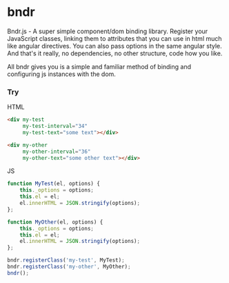 bndr
====

Bndr.js - A super simple component/dom binding library. Register your JavaScript classes, linking them to attributes that you can use in html much like angular directives. You can also pass options in the same angular style.
And that's it really, no dependencies, no other structure, code how you like. 

All bndr gives you is a simple and familiar method of binding and configuring js instances with the dom.

### Try

HTML
```html
<div my-test
     my-test-interval="34"
     my-test-text="some text"></div>

<div my-other
     my-other-interval="36"
     my-other-text="some other text"></div>
```

JS
```javascript
function MyTest(el, options) {
    this._options = options;
    this.el = el;
    el.innerHTML = JSON.stringify(options);
};

function MyOther(el, options) {
    this._options = options;
    this.el = el;
    el.innerHTML = JSON.stringify(options);
};

bndr.registerClass('my-test', MyTest);
bndr.registerClass('my-other', MyOther);
bndr();
```
